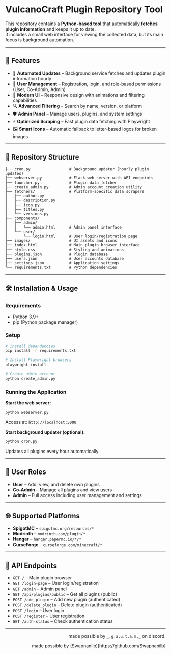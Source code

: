 # VulcanoCraft Plugin Repository Tool

This repository contains a **Python-based tool** that automatically **fetches plugin information** and keeps it up to date.  
It includes a small web interface for viewing the collected data, but its main focus is background automation.

---

## 🚀 Features
- 🔄 **Automated Updates** – Background service fetches and updates plugin information hourly
- 👥 **User Management** – Registration, login, and role-based permissions (User, Co-Admin, Admin)
- 🎨 **Modern UI** – Responsive design with animations and filtering capabilities
- 🔍 **Advanced Filtering** – Search by name, version, or platform
- 🛡️ **Admin Panel** – Manage users, plugins, and system settings
- ⚡ **Optimized Scraping** – Fast plugin data fetching with Playwright
- 🖼️ **Smart Icons** – Automatic fallback to letter-based logos for broken images

---

## 📂 Repository Structure
```
├── cron.py                 # Background updater (hourly plugin updates)
├── webserver.py            # Flask web server with API endpoints
├── launcher.py             # Plugin data fetcher
├── create_admin.py         # Admin account creation utility
├── fetchers/               # Platform-specific data scrapers
│   ├── author.py
│   ├── description.py
│   ├── icon.py
│   ├── titles.py
│   └── versions.py
├── components/
│   ├── admin/
│   │   └── admin.html      # Admin panel interface
│   └── user/
│       └── login.html      # User login/registration page
├── images/                 # UI assets and icons
├── index.html              # Main plugin browser interface
├── style.css               # Styling and animations
├── plugins.json            # Plugin database
├── users.json              # User accounts database
├── settings.json           # Application settings
└── requirements.txt        # Python dependencies
```

---

## 🛠️ Installation & Usage

### Requirements
- Python 3.9+
- pip (Python package manager)

### Setup
```bash
# Install dependencies
pip install -r requirements.txt

# Install Playwright browsers
playwright install

# Create admin account
python create_admin.py
```

### Running the Application

**Start the web server:**
```bash
python webserver.py
```
Access at: `http://localhost:5000`

**Start background updater (optional):**
```bash
python cron.py
```
Updates all plugins every hour automatically.

---

## 👥 User Roles

- **User** – Add, view, and delete own plugins
- **Co-Admin** – Manage all plugins and view users
- **Admin** – Full access including user management and settings

---

## 🌐 Supported Platforms

- **SpigotMC** – `spigotmc.org/resources/*`
- **Modrinth** – `modrinth.com/plugin/*`
- **Hangar** – `hangar.papermc.io/*/*`
- **CurseForge** – `curseforge.com/minecraft/*`

---

## 📝 API Endpoints

- `GET /` – Main plugin browser
- `GET /login-page` – User login/registration
- `GET /admin` – Admin panel
- `GET /api/plugins/public` – Get all plugins (public)
- `POST /add_plugin` – Add new plugin (authenticated)
- `POST /delete_plugin` – Delete plugin (authenticated)
- `POST /login` – User login
- `POST /register` – User registration
- `GET /auth-status` – Check authentication status

---
<p align="right">made possible by <code>_.g.a.u.t.a.m._</code> on discord.</p>
<p align="right">made possible by (Swapnanilb)[https://github.com/Swapnanilb]</p>
